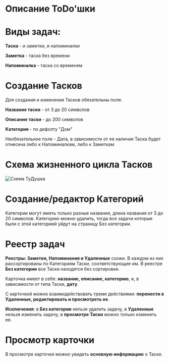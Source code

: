 # Описание ToDo'шки

# Виды задач:
**Таска** - и заметки, и напоминалки

**Заметка** - таска без времени

**Напоминалка** - таска со временем

# Создание Тасков
Для создания и изменения Тасков обязательны поля:

**Название таски** - от 3 до 20 символов

**Описание таски** - до 200 символов

**Категория** - по дефолту "Дом"

Необязательное поле - Дата, в зависимости от ее наличия Таска будет отнесена либо к Напоминалкам, либо к Заметкам

# Схема жизненного цикла Тасков
![Схема ТуДушка](https://user-images.githubusercontent.com/28624740/221385425-5121e079-3ed1-4624-8a92-7375c2eca95f.png)

# Создание/редактор Категорий

Категории могут иметь только разные названия, длина названия от 3 до 20 символов.
Категорию можно удалить, тогда все задачи которые были с этой категорией уйдут на страницу Без категории.

# Реестр задач
**Реестры: Заметки, Напоминания и Удаленные** схожи. В каждом из них рассортированы по Категориям Таски, соответствующие им. В реестре **Без категории** все Таски находятся без сортировки.

Карточка имеет в себе: **название, описание, категорию**, и, в зависимости от типа Таски, **дату**.

С карточкой можно взаимодействовать тремя действиями: **перенести в Удаленные, редактировать и просмотреть ее**.

**Исключения**: в **Без категории** нельзя удалить задачу, в **Удаленные** нельзя изменить задачу, в **просмотре Таски** можно только изменить ее.

# Просмотр карточки
В просмотре карточки можно увидеть **основную информацию** о Таске.
